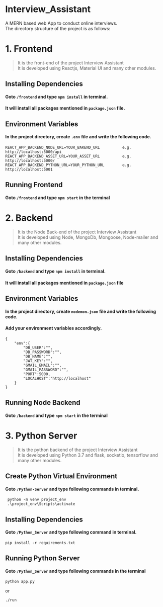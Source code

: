 # Interview_Assistant
A MERN based web App to conduct online interviews.  
The directory structure of the project is as follows:

# 1. Frontend

> It is the front-end of the project Interview Assistant  
It is developed using Reactjs, Material UI and many other modules.

## Installing Dependencies

#### Goto ```/frontend``` and type ```npm install``` in terminal.
#### It will install all packages mentioned in ```package.json``` file.

## Environment Variables

#### In the project directory, create ```.env``` file and write the following code.

```
REACT_APP_BACKEND_NODE_URL=YOUR_BAKEND_URL          e.g. http://localhost:5000/api
REACT_APP_BACKEND_ASSET_URL=YOUR_ASSET_URL          e.g. http://localhost:5000/
REACT_APP_BACKEND_PYTHON_URL=YOUR_PYTHON_URL        e.g. http://localhost:5001
```

## Running Frontend

#### Goto ```/frontend``` and type ```npm start``` in the terminal

# 2. Backend

>It is the Node Back-end of the project Interview Assistant  
It is developed using Node, MongoDb, Mongoose, Node-mailer and many other modules.

## Installing Dependencies

#### Goto ```/backend``` and type ```npm install``` in terminal.
#### It will install all packages mentioned in ```package.json``` file

## Environment Variables

#### In the project directory, create ```nodemon.json``` file and write the following code.
#### Add your environment variables accordingly.
```
{
    "env":{
        "DB_USER":"",
        "DB_PASSWORD":"",
        "DB_NAME":"",
        "JWT_KEY":"",
        "GMAIL_EMAIL":"",
        "GMAIL_PASSWORD":"",
        "PORT":5000,
        "LOCALHOST":"http://localhost"
    }
}
```
## Running Node Backend

#### Goto ```/backend``` and type ```npm start``` in the terminal

# 3. Python Server

> It is the python backend of the project Interview Assistant  
> It is developed using Python 3.7 and flask, socketio, tensorflow and many other modules.

## Create Python Virtual Environment

#### Goto ```/Python-Server``` and type following commands in terminal.

```
 python -m venv project_env
 .\project_env\Scripts\activate
```

## Installing Dependencies

#### Goto ```/Python_Server``` and type following command in terminal.
```
pip install -r requirements.txt
```

## Running Python Server

#### Goto ```/Python_Server``` and type following commands in the terminal
```
python app.py
```
or 
```
./run
```




